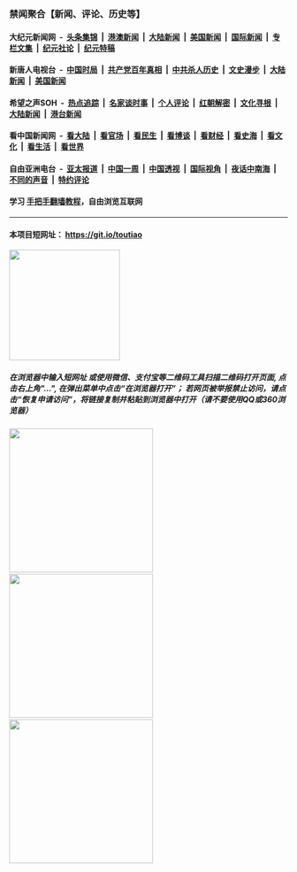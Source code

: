 ### 禁闻聚合【新闻、评论、历史等】

#### 大纪元新闻网 &nbsp;-&nbsp; [头条集锦](indexes/E头条集锦.md?t=02070711) &nbsp;|&nbsp; [港澳新闻](indexes/E港澳新闻.md?t=02070711)  &nbsp;|&nbsp; [大陆新闻](indexes/E大陆新闻.md?t=02070711) &nbsp;|&nbsp; [美国新闻](indexes/E美国新闻.md?t=02070711) &nbsp;|&nbsp; [国际新闻](indexes/E国际新闻.md?t=02070711) &nbsp;|&nbsp; [专栏文集](indexes/E专栏文集.md?t=02070711) &nbsp;|&nbsp; [纪元社论](indexes/E纪元社论.md?t=02070711) &nbsp;|&nbsp; [纪元特稿](indexes/E纪元特稿.md?t=02070711) 

#### 新唐人电视台 &nbsp;-&nbsp; [中国时局](indexes/N中国时局.md?t=02070711) &nbsp;|&nbsp; [共产党百年真相](indexes/N共产党百年真相.md?t=02070711) &nbsp;|&nbsp; [中共杀人历史](indexes/N中共杀人历史.md?t=02070711) &nbsp;|&nbsp; [文史漫步](indexes/N文史漫步.md?t=02070711) &nbsp;|&nbsp; [大陆新闻](indexes/N大陆新闻.md?t=02070711) &nbsp;|&nbsp; [美国新闻](indexes/N美国新闻.md?t=02070711)

#### 希望之声SOH &nbsp;-&nbsp; [热点追踪](indexes/H热点追踪.md?t=02070711) &nbsp;|&nbsp; [名家谈时事](indexes/H名家谈时事.md?t=02070711) &nbsp;|&nbsp; [个人评论](indexes/H个人评论.md?t=02070711)  &nbsp;|&nbsp; [红朝解密](indexes/H红朝解密.md?t=02070711) &nbsp;|&nbsp; [文化寻根](indexes/H文化寻根.md?t=02070711) &nbsp;|&nbsp; [大陆新闻](indexes/H大陆新闻.md?t=02070711) &nbsp;|&nbsp; [港台新闻](indexes/H港台新闻.md?t=02070711)

#### 看中国新闻网 &nbsp;-&nbsp; [看大陆](indexes/S看大陆.md?t=02070711) &nbsp;|&nbsp; [看官场](indexes/S看官场.md?t=02070711) &nbsp;|&nbsp; [看民生](indexes/S看民生.md?t=02070711)  &nbsp;|&nbsp; [看博谈](indexes/S看博谈.md?t=02070711) &nbsp;|&nbsp; [看财经](indexes/S看财经.md?t=02070711) &nbsp;|&nbsp; [看史海](indexes/S看史海.md?t=02070711) &nbsp;|&nbsp; [看文化](indexes/S看文化.md?t=02070711) &nbsp;|&nbsp; [看生活](indexes/S看生活.md?t=02070711) &nbsp;|&nbsp; [看世界](indexes/S看世界.md?t=02070711)

#### 自由亚洲电台 &nbsp;-&nbsp; [亚太报道](indexes/R亚太报道.md?t=02070711) &nbsp;|&nbsp; [中国一周](indexes/R中国一周.md?t=02070711) &nbsp;|&nbsp; [中国透视](indexes/R中国透视.md?t=02070711)  &nbsp;|&nbsp; [国际视角](indexes/R国际视角.md?t=02070711) &nbsp;|&nbsp; [夜话中南海](indexes/R夜话中南海.md?t=02070711) &nbsp;|&nbsp; [不同的声音](indexes/R不同的声音.md?t=02070711) &nbsp;|&nbsp; [特约评论](indexes/R特约评论.md?t=02070711)

#### 学习 [手把手翻墙教程](https://github.com/gfw-breaker/guides/wiki)，自由浏览互联网

----

#### 本项目短网址： https://git.io/toutiao
<img src="https://raw.githubusercontent.com/gfw-breaker/banned-news/master/scripts/img/qr.png" width="200px"/>  

##### 在浏览器中输入短网址 或使用微信、支付宝等二维码工具扫描二维码打开页面, 点击右上角"...", 在弹出菜单中点击“在浏览器打开”； 若网页被举报禁止访问，请点击“恢复申请访问”，将链接复制并粘贴到浏览器中打开（请不要使用QQ或360浏览器）

<img src="https://raw.githubusercontent.com/gfw-breaker/banned-news/master/scripts/img/1.png" width="260px"/> &nbsp; <img src="https://raw.githubusercontent.com/gfw-breaker/banned-news/master/scripts/img/2.png" width="260px"/> &nbsp; <img src="https://raw.githubusercontent.com/gfw-breaker/banned-news/master/scripts/img/3.png" width="260px"/>

